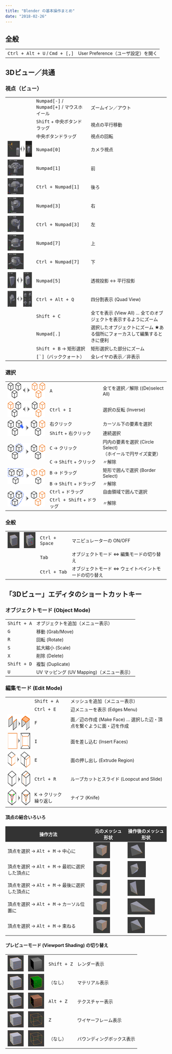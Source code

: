 ```yaml
---
title: "Blender の基本操作まとめ"
date: "2018-02-26"
---
```


<style>
  .local-example {
    min-width: 80%;
  }
  .local-example img {
    height: 50px;
  }
  .local-example th {
    background: #333;
    color: white;
  }
</style>

全般
----

<table class="local-example">
  <tr>
    <td><kbd>Ctrl + Alt + U</kbd> / <kbd>Cmd + [,]</kbd></td>
    <td>User Preference（ユーザ設定）を開く</td>
  </tr>
</table>

3Dビュー／共通
----

### 視点（ビュー）
<table class="local-example">
  <tr>
    <td></td>
    <td><kbd>Numpad[-]</kbd> / <kbd>Numpad[+]</kbd> / マウスホイール</td>
    <td>ズームイン／アウト</td>
  </tr>
  <tr>
    <td></td>
    <td><kbd>Shift</kbd> + 中央ボタンドラッグ</td>
    <td>視点の平行移動</td>
  </tr>
  <tr>
    <td></td>
    <td>中央ボタンドラッグ</td>
    <td>視点の回転</td>
  </tr>
  <tr>
    <td><img src="view/view-camera.png"></td>
    <td><kbd>Numpad[0]</kbd></td>
    <td>カメラ視点</td>
  </tr>
  <tr>
    <td><img src="view/view-front.png"></td>
    <td><kbd>Numpad[1]</kbd></td><td>前</td>
  </tr>
  <tr>
    <td><img src="view/view-back.png"></td>
    <td><kbd>Ctrl + Numpad[1]</kbd></td><td>後ろ</td>
  </tr>
  <tr>
    <td><img src="view/view-right.png"></td>
    <td><kbd>Numpad[3]</kbd></td><td>右</td>
  </tr>
  <tr>
    <td><img src="view/view-left.png"></td>
    <td><kbd>Ctrl + Numpad[3]</kbd></td><td>左</td>
  </tr>
  <tr>
    <td><img src="view/view-top.png"></td>
    <td><kbd>Numpad[7]</kbd></td><td>上</td>
  </tr>
  <tr>
    <td><img src="view/view-bottom.png"></td>
    <td><kbd>Ctrl + Numpad[7]</kbd></td><td>下</td>
  </tr>
  <tr>
    <td><img src="view/view-persp-ortho.png"></td>
    <td><kbd>Numpad[5]</kbd></td>
    <td>透視投影 ↔︎ 平行投影</td>
  </tr>
  <tr>
    <td><img src="view/view-quad-view.png"></td>
    <td><kbd>Ctrl + Alt + Q</kbd></td>
    <td>四分割表示 (Quad View)</td>
  </tr>
  <tr>
    <td></td>
    <td><kbd>Shift + C</kbd></td>
    <td>全てを表示 (View All) ... 全てのオブジェクトを表示するようにズーム</td>
  </tr>
  <tr>
    <td></td>
    <td><kbd>Numpad[.]</kbd></td>
    <td>選択したオブジェクトにズーム ★ある個所にフォーカスして編集するときに便利</td>
  </tr>
  <tr>
    <td></td>
    <td><kbd>Shift + B</kbd> → 矩形選択</td>
    <td>矩形選択した部分にズーム</td>
  </tr>
  <tr>
    <td></td>
    <td><kbd>[`]</kbd>（バッククォート）</td>
    <td>全レイヤの表示／非表示</td>
  </tr>
</table>

### 選択
<table class="local-example">
  <tr>
    <td><img src="select-all.svg"></td>
    <td><kbd>A</kbd></td>
    <td>全てを選択／解除 ((De)select All)</td>
  </tr>
  <tr>
    <td><img src="select-inverse.svg"></td>
    <td><kbd>Ctrl + I</kbd></td>
    <td>選択の反転 (Inverse)</td>
  </tr>
  <tr>
    <td rowspan="2"><img src="select-click.svg"></td>
    <td>右クリック</td>
    <td>カーソル下の要素を選択</td>
  </tr>
  <tr>
    <td><kbd>Shift</kbd> + 右クリック</td>
    <td>連続選択</td>
  </tr>
  <tr>
    <td rowspan="2"><img src="select-circle.svg"></td>
    <td><kbd>C</kbd> → クリック</td>
    <td>円内の要素を選択 (Circle Select)<br>（ホイールで円サイズ変更）</td>
  </tr>
  <tr>
    <td><kbd>C</kbd> → <kbd>Shift</kbd> + クリック</td>
    <td>〃解除</td>
  </tr>
  <tr>
    <td rowspan="2"><img src="select-border.svg"></td>
    <td><kbd>B</kbd> → ドラッグ</td>
    <td>矩形で囲んで選択 (Border Select)</td>
  </tr>
  <tr>
    <td><kbd>B</kbd> → <kbd>Shift</kbd> + ドラッグ</td>
    <td>〃解除</td>
  </tr>
  <tr>
    <td rowspan="2"><img src="select-region.svg"></td>
    <td><kbd>Ctrl</kbd> + ドラッグ</td>
    <td>自由領域で囲んで選択</td>
  </tr>
  <tr>
    <td><kbd>Ctrl + Shift</kbd> + ドラッグ</td>
    <td>〃解除</td>
  </tr>
</table>

### 全般
<table class="local-example">
  <tr>
    <td><img src="manipulator-off.png"></td>
    <td><img src="manipulator-on.png"></td>
    <td><kbd>Ctrl + Space</kbd></td>
    <td>マニピュレーターの ON/OFF</td>
  </tr>
  <tr>
    <td></td>
    <td></td>
    <td><kbd>Tab</kbd></td>
    <td>オブジェクトモード ⇔ 編集モードの切り替え</td>
  </tr>
  <tr>
    <td></td>
    <td></td>
    <td><kbd>Ctrl + Tab</kbd></td>
    <td>オブジェクトモード ⇔ ウェイトペイントモードの切り替え</td>
  </tr>
</table>


「3Dビュー」エディタのショートカットキー
----

### オブジェクトモード (Object Mode)

<table class="local-example">
  <tr>
    <td><kbd>Shift + A</kbd></td>
    <td>オブジェクトを追加（メニュー表示）</td>
  </tr>
  <tr>
    <td><kbd>G</kbd></td>
    <td>移動 (Grab/Move)</td>
  </tr>
  <tr>
    <td><kbd>R</kbd></td>
    <td>回転 (Rotate)</td>
  </tr>
  <tr>
    <td><kbd>S</kbd></td>
    <td>拡大縮小 (Scale)</td>
  </tr>
  <tr>
    <td><kbd>X</kbd></td>
    <td>削除 (Delete)</td>
  </tr>
  <tr>
    <td><kbd>Shift + D</kbd></td>
    <td>複製 (Duplicate)</td>
  </tr>
  <tr>
    <td><kbd>U</kbd></td>
    <td>UV マッピング (UV Mapping)（メニュー表示）</td>
  </tr>
</table>

### 編集モード (Edit Mode)

<table class="local-example">
  <tr>
    <td></td>
    <td><kbd>Shift + A</kbd></td>
    <td>メッシュを追加（メニュー表示）</td>
  </tr>
  <tr>
    <td></td>
    <td><kbd>Ctrl + E</kbd></td>
    <td>辺メニューを表示 (Edges Menu)</td>
  </tr>
  <tr>
    <td><img src="mesh-make-face.svg"></td>
    <td><kbd>F</kbd></td>
    <td>面／辺の作成 (Make Face) ... 選択した辺・頂点を繋ぐように面・辺を作成</td>
  </tr>
  <tr>
    <td><img src="mesh-insert-faces.svg"></td>
    <td><kbd>I</kbd></td>
    <td>面を差し込む (Insert Faces)</td>
  </tr>
  <tr>
    <td><img src="mesh-extrude-region.svg"></td>
    <td><kbd>E</kbd></td>
    <td>面の押し出し (Extrude Region)</td>
  </tr>
  <tr>
    <td><img src="mesh-loopcut.svg"></td>
    <td><kbd>Ctrl + R</kbd></td>
    <td>ループカットとスライド (Loopcut and Slide)</td>
  </tr>
  <tr>
    <td><img src="mesh-knife.svg"></td>
    <td><kbd>K</kbd> → クリック繰り返し</td>
    <td>ナイフ (Knife)</td>
  </tr>
</table>

#### 頂点の結合いろいろ
<table class="local-example">
<tr>
  <th>操作方法</th>
  <th>元のメッシュ形状</th>
  <th>操作後のメッシュ形状</th>
</tr>
<tr>
  <td>頂点を選択 → <kbd>Alt + M</kbd> → 中心に</td>
  <td><img src="merge.png" /></td>
  <td><img src="merge-center.png" /></td>
</tr>
<tr>
  <td>頂点を選択 → <kbd>Alt + M</kbd> → 最初に選択した頂点に</td>
  <td><img src="merge.png" /></td>
  <td><img src="merge-first.png" /></td>
</tr>
<tr>
  <td>頂点を選択 → <kbd>Alt + M</kbd> → 最後に選択した頂点に</td>
  <td><img src="merge.png" /></td>
  <td><img src="merge-last.png" /></td>
</tr>
<tr>
  <td>頂点を選択 → <kbd>Alt + M</kbd> → カーソル位置に</td>
  <td><img src="merge.png" /></td>
  <td><img src="merge-cursor.png" /></td>
</tr>
<tr>
  <td>頂点を選択 → <kbd>Alt + M</kbd> → 束ねる</td>
  <td><img src="merge.png" /></td>
  <td><img src="merge-center.png" /></td>
</tr>
</table>

#### プレビューモード (Viewport Shading) の切り替え
<table class="local-example">
  <tr>
    <td><img src="preview-solid.png"></td>
    <td><img src="preview-rendered.png"></td>
    <td><kbd>Shift + Z</kbd></td>
    <td>レンダー表示</td>
  </tr>
  <tr>
    <td><img src="preview-solid.png"></td>
    <td><img src="preview-material.png"></td>
    <td>（なし）</td>
    <td>マテリアル表示</td>
  </tr>
  <tr>
    <td><img src="preview-solid.png"></td>
    <td><img src="preview-texture.png"></td>
    <td><kbd>Alt + Z</kbd></td>
    <td>テクスチャー表示</td>
  </tr>
  <tr>
    <td><img src="preview-solid.png"></td>
    <td><img src="preview-wireframe.png"></td>
    <td><kbd>Z</kbd></td>
    <td>ワイヤーフレーム表示</td>
  </tr>
  <tr>
    <td><img src="preview-solid.png"></td>
    <td><img src="preview-bounding-box.png"></td>
    <td>（なし）</td>
    <td>バウンディングボックス表示</td>
  </tr>
</table>

